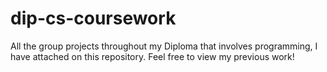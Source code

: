 # dip-cs-coursework
All the group projects throughout my Diploma that involves programming, I have attached on this repository. Feel free to view my previous work! 
